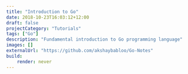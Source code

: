 ```yaml
---
title: "Introduction to Go"
date: 2018-10-23T16:03:12+12:00
draft: false
projectCategory: "Tutorials"
tags: ["Go"]
description: "Fundamental introduction to Go programming language"
images: []
externalUrl: "https://github.com/akshaybabloo/Go-Notes"
build:
    render: never
---
```

